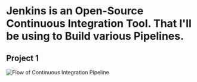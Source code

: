 # Jenkins is an Open-Source Continuous Integration Tool. That I'll be using to Build various Pipelines.
## Project 1

![Flow of Continuous Integration Pipeline](https://github.com/tkirar/Jenkins-Continuous-Integration/assets/69767391/017cb6ae-801d-438d-b590-ff162c02e66b)
